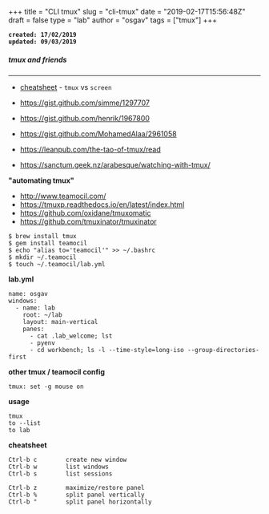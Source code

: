 
+++
title = "CLI tmux"
slug = "cli-tmux"
date = "2019-02-17T15:56:48Z"
draft = false
type = "lab"
author = "osgav"
tags = ["tmux"]
+++

**`created: 17/02/2019`**<br />
**`updated: 09/03/2019`**

##### tmux and friends

---


- [cheatsheet](http://hyperpolyglot.org/multiplexers) - `tmux` vs `screen` 
- https://gist.github.com/simme/1297707
- https://gist.github.com/henrik/1967800
- https://gist.github.com/MohamedAlaa/2961058

- https://leanpub.com/the-tao-of-tmux/read
- https://sanctum.geek.nz/arabesque/watching-with-tmux/


**"automating tmux"**

- http://www.teamocil.com/
- https://tmuxp.readthedocs.io/en/latest/index.html
- https://github.com/oxidane/tmuxomatic
- https://github.com/tmuxinator/tmuxinator



```
$ brew install tmux
$ gem install teamocil
$ echo "alias to='teamocil'" >> ~/.bashrc
$ mkdir ~/.teamocil
$ touch ~/.teamocil/lab.yml
```

**lab.yml**

```
name: osgav
windows:
  - name: lab
    root: ~/lab
    layout: main-vertical
    panes:
      - cat .lab_welcome; lst
      - pyenv
      - cd workbench; ls -l --time-style=long-iso --group-directories-first
```

**other tmux / teamocil config**

```
tmux: set -g mouse on
```

**usage**

```
tmux
to --list
to lab
```

**cheatsheet**

```
Ctrl-b c        create new window
Ctrl-b w        list windows
Ctrl-b s        list sessions

Ctrl-b z        maximize/restore panel
Ctrl-b %        split panel vertically
Ctrl-b "        split panel horizontally

```